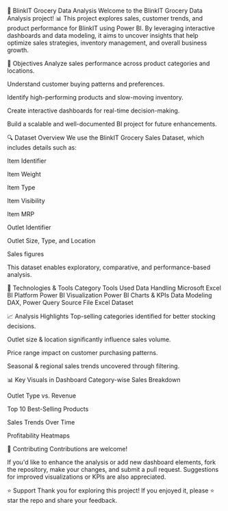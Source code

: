 🛒 BlinkIT Grocery Data Analysis
Welcome to the BlinkIT Grocery Data Analysis project! 📊 This project explores sales, customer trends, and product performance for BlinkIT using Power BI. By leveraging interactive dashboards and data modeling, it aims to uncover insights that help optimize sales strategies, inventory management, and overall business growth.

🧠 Objectives
Analyze sales performance across product categories and locations.

Understand customer buying patterns and preferences.

Identify high-performing products and slow-moving inventory.

Create interactive dashboards for real-time decision-making.

Build a scalable and well-documented BI project for future enhancements.

🔍 Dataset Overview
We use the BlinkIT Grocery Sales Dataset, which includes details such as:

Item Identifier

Item Weight

Item Type

Item Visibility

Item MRP

Outlet Identifier

Outlet Size, Type, and Location

Sales figures

This dataset enables exploratory, comparative, and performance-based analysis.

🧰 Technologies & Tools
Category	Tools Used
Data Handling	Microsoft Excel
BI Platform	Power BI
Visualization	Power BI Charts & KPIs
Data Modeling	DAX, Power Query
Source File	Excel Dataset

📈 Analysis Highlights
Top-selling categories identified for better stocking decisions.

Outlet size & location significantly influence sales volume.

Price range impact on customer purchasing patterns.

Seasonal & regional sales trends uncovered through filtering.

📊 Key Visuals in Dashboard
Category-wise Sales Breakdown

Outlet Type vs. Revenue

Top 10 Best-Selling Products

Sales Trends Over Time

Profitability Heatmaps

🤝 Contributing
Contributions are welcome!

If you'd like to enhance the analysis or add new dashboard elements, fork the repository, make your changes, and submit a pull request. Suggestions for improved visualizations or KPIs are also appreciated.

⭐ Support
Thank you for exploring this project!
If you enjoyed it, please ⭐ star the repo and share your feedback.
